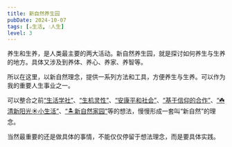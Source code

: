 ```yaml
---
title: 新自然养生园
pubDate: 2024-10-07
tags: [☕️生活, 💧人生]
level: 3
---
```


养生和生养，是人类最主要的两大活动。新自然养生园，就是探讨如何养生与生养的地方。具体又涉及到养体、养心、养家、养智等。

所以在这里，以新自然理念，提供一系列方法和工具，方便养生与生养。可以作为我的重要人生事业之一。

可以整合之前[“生活学社”](/xyy/20241002b)、[“生机灵性”](/xyy/20240921b)、[“安康平和社会”](/xyy/20240905)、[“基于信仰的合作”](/xyy/20240830)、[“☘️清新阳光☀️小生活”](/xyy/20240824)、[“🏝️新自然家园”](/xyy/20240708a)等的想法，慢慢形成一套叫“新自然”的理念。

当然最重要的还是做具体的事情，不能仅仅停留于想法理念，而是要具体实践。
